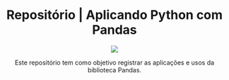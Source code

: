 <h1 align="center"> Repositório | Aplicando Python com Pandas </h1>

<p align="center">
<img loading="lazy" src="https://img.shields.io/badge/Python-Pandas-white?style=flat&logoColor=black&labelColor=347D39&color=E70488"/>
</p>

<p align="center">
Este repositório tem como objetivo registrar as aplicações e usos da biblioteca Pandas. 
</p>
